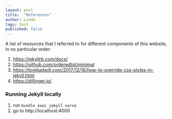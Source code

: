 ```yaml
---
layout: post
title:  "References"
author: Linda
tags: test
published: false
---
```


A list of resources that I referred to for different components of this website, in no particular order:
1. https://jekyllrb.com/docs/
1. https://github.com/orderedlist/minimal
1. https://tomkadwill.com/2017/12/16/how-to-override-css-styles-in-jekyll.html
1. https://dillinger.io/


### Running Jekyll locally
1. run `bundle exec jekyll serve`
1. go to http://localhost:4000
